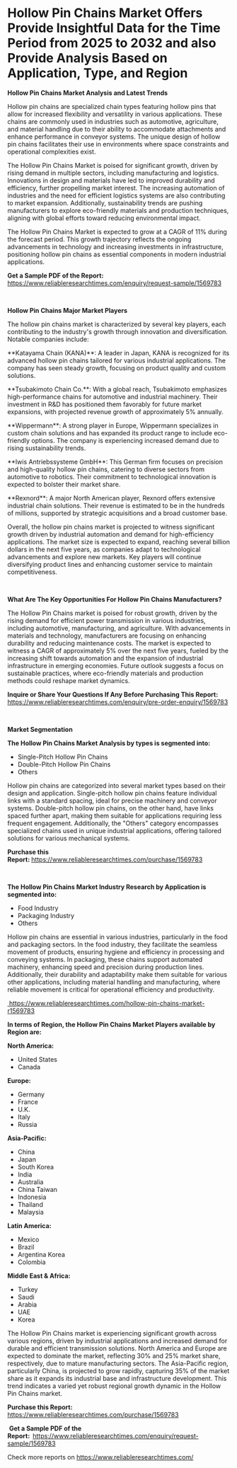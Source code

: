 <p><h1>Hollow Pin Chains Market Offers Provide Insightful Data for the Time Period from 2025 to 2032 and also Provide Analysis Based on Application, Type, and Region</h1></p><p><strong>Hollow Pin Chains Market Analysis and Latest Trends</strong></p>
<p><p>Hollow pin chains are specialized chain types featuring hollow pins that allow for increased flexibility and versatility in various applications. These chains are commonly used in industries such as automotive, agriculture, and material handling due to their ability to accommodate attachments and enhance performance in conveyor systems. The unique design of hollow pin chains facilitates their use in environments where space constraints and operational complexities exist.</p><p>The Hollow Pin Chains Market is poised for significant growth, driven by rising demand in multiple sectors, including manufacturing and logistics. Innovations in design and materials have led to improved durability and efficiency, further propelling market interest. The increasing automation of industries and the need for efficient logistics systems are also contributing to market expansion. Additionally, sustainability trends are pushing manufacturers to explore eco-friendly materials and production techniques, aligning with global efforts toward reducing environmental impact.</p><p>The Hollow Pin Chains Market is expected to grow at a CAGR of 11% during the forecast period. This growth trajectory reflects the ongoing advancements in technology and increasing investments in infrastructure, positioning hollow pin chains as essential components in modern industrial applications.</p></p>
<p><strong>Get a Sample PDF of the Report:&nbsp;</strong> <a href="https://www.reliableresearchtimes.com/enquiry/request-sample/1569783?utm_campaign=2989&utm_medium=2&utm_source=Github&utm_content=ia&utm_term=25032025&utm_id=hollow-pin-chains">https://www.reliableresearchtimes.com/enquiry/request-sample/1569783</a></p>
<p>&nbsp;</p>
<p><strong>Hollow Pin Chains Major Market Players</strong></p>
<p><p>The hollow pin chains market is characterized by several key players, each contributing to the industry's growth through innovation and diversification. Notable companies include:</p><p>**Katayama Chain (KANA)**: A leader in Japan, KANA is recognized for its advanced hollow pin chains tailored for various industrial applications. The company has seen steady growth, focusing on product quality and custom solutions. </p><p>**Tsubakimoto Chain Co.**: With a global reach, Tsubakimoto emphasizes high-performance chains for automotive and industrial machinery. Their investment in R&D has positioned them favorably for future market expansions, with projected revenue growth of approximately 5% annually.</p><p>**Wippermann**: A strong player in Europe, Wippermann specializes in custom chain solutions and has expanded its product range to include eco-friendly options. The company is experiencing increased demand due to rising sustainability trends.</p><p>**Iwis Antriebssysteme GmbH**: This German firm focuses on precision and high-quality hollow pin chains, catering to diverse sectors from automotive to robotics. Their commitment to technological innovation is expected to bolster their market share.</p><p>**Rexnord**: A major North American player, Rexnord offers extensive industrial chain solutions. Their revenue is estimated to be in the hundreds of millions, supported by strategic acquisitions and a broad customer base.</p><p>Overall, the hollow pin chains market is projected to witness significant growth driven by industrial automation and demand for high-efficiency applications. The market size is expected to expand, reaching several billion dollars in the next five years, as companies adapt to technological advancements and explore new markets. Key players will continue diversifying product lines and enhancing customer service to maintain competitiveness.</p></p>
<p>&nbsp;</p>
<p><strong>What Are The Key Opportunities For Hollow Pin Chains Manufacturers?</strong></p>
<p><p>The Hollow Pin Chains market is poised for robust growth, driven by the rising demand for efficient power transmission in various industries, including automotive, manufacturing, and agriculture. With advancements in materials and technology, manufacturers are focusing on enhancing durability and reducing maintenance costs. The market is expected to witness a CAGR of approximately 5% over the next five years, fueled by the increasing shift towards automation and the expansion of industrial infrastructure in emerging economies. Future outlook suggests a focus on sustainable practices, where eco-friendly materials and production methods could reshape market dynamics.</p></p>
<p><strong>Inquire or Share Your Questions If Any Before Purchasing This Report:</strong> <a href="https://www.reliableresearchtimes.com/enquiry/pre-order-enquiry/1569783?utm_campaign=2989&utm_medium=2&utm_source=Github&utm_content=ia&utm_term=25032025&utm_id=hollow-pin-chains">https://www.reliableresearchtimes.com/enquiry/pre-order-enquiry/1569783</a></p>
<p>&nbsp;</p>
<p><strong>Market Segmentation</strong></p>
<p><strong>The Hollow Pin Chains Market Analysis by types is segmented into:</strong></p>
<p><ul><li>Single-Pitch Hollow Pin Chains</li><li>Double-Pitch Hollow Pin Chains</li><li>Others</li></ul></p>
<p><p>Hollow pin chains are categorized into several market types based on their design and application. Single-pitch hollow pin chains feature individual links with a standard spacing, ideal for precise machinery and conveyor systems. Double-pitch hollow pin chains, on the other hand, have links spaced further apart, making them suitable for applications requiring less frequent engagement. Additionally, the "Others" category encompasses specialized chains used in unique industrial applications, offering tailored solutions for various mechanical systems.</p></p>
<p><strong>Purchase this Report:&nbsp;</strong><a href="https://www.reliableresearchtimes.com/purchase/1569783?utm_campaign=2989&utm_medium=2&utm_source=Github&utm_content=ia&utm_term=25032025&utm_id=hollow-pin-chains">https://www.reliableresearchtimes.com/purchase/1569783</a></p>
<p>&nbsp;</p>
<p><strong>The Hollow Pin Chains Market Industry Research by Application is segmented into:</strong></p>
<p><ul><li>Food Industry</li><li>Packaging Industry</li><li>Others</li></ul></p>
<p><p>Hollow pin chains are essential in various industries, particularly in the food and packaging sectors. In the food industry, they facilitate the seamless movement of products, ensuring hygiene and efficiency in processing and conveying systems. In packaging, these chains support automated machinery, enhancing speed and precision during production lines. Additionally, their durability and adaptability make them suitable for various other applications, including material handling and manufacturing, where reliable movement is critical for operational efficiency and productivity.</p></p>
<p><a href="https://www.reliableresearchtimes.com/hollow-pin-chains-market-r1569783?utm_campaign=2989&utm_medium=2&utm_source=Github&utm_content=ia&utm_term=25032025&utm_id=hollow-pin-chains">&nbsp;https://www.reliableresearchtimes.com/hollow-pin-chains-market-r1569783</a></p>
<p><strong>In terms of Region, the Hollow Pin Chains Market Players available by Region are:</strong></p>
<p>
    <p> <strong> North America: </strong>
        <ul>
            <li>United States</li>
            <li>Canada</li>
        </ul>
        </p> 
    <p> <strong> Europe: </strong>
        <ul>
            <li>Germany</li>
            <li>France</li>
            <li>U.K.</li>
            <li>Italy</li>
            <li>Russia</li>
        </ul>
        </p> 
    <p> <strong> Asia-Pacific: </strong>
        <ul>
            <li>China</li>
            <li>Japan</li>
            <li>South Korea</li>
            <li>India</li>
            <li>Australia</li>
            <li>China Taiwan</li>
            <li>Indonesia</li>
            <li>Thailand</li>
            <li>Malaysia</li>
        </ul>
        </p> 
    <p> <strong> Latin America: </strong>
        <ul>
            <li>Mexico</li>
            <li>Brazil</li>
            <li>Argentina Korea</li>
            <li>Colombia</li>
        </ul>
        </p> 
    <p> <strong> Middle East & Africa: </strong>
        <ul>
            <li>Turkey</li>
            <li>Saudi</li>
            <li>Arabia</li>
            <li>UAE</li>
            <li>Korea</li>
        </ul>
    </p>
    </p>
<p><p>The Hollow Pin Chains market is experiencing significant growth across various regions, driven by industrial applications and increased demand for durable and efficient transmission solutions. North America and Europe are expected to dominate the market, reflecting 30% and 25% market share, respectively, due to mature manufacturing sectors. The Asia-Pacific region, particularly China, is projected to grow rapidly, capturing 35% of the market share as it expands its industrial base and infrastructure development. This trend indicates a varied yet robust regional growth dynamic in the Hollow Pin Chains market.</p></p>
<p><strong>Purchase this Report: </strong><a href="https://www.reliableresearchtimes.com/purchase/1569783?utm_campaign=2989&utm_medium=2&utm_source=Github&utm_content=ia&utm_term=25032025&utm_id=hollow-pin-chains">https://www.reliableresearchtimes.com/purchase/1569783</a></p>
<p>&nbsp;<strong>Get a Sample PDF of the Report:&nbsp;&nbsp;</strong><a href="https://www.reliableresearchtimes.com/enquiry/request-sample/1569783?utm_campaign=2989&utm_medium=2&utm_source=Github&utm_content=ia&utm_term=25032025&utm_id=hollow-pin-chains">https://www.reliableresearchtimes.com/enquiry/request-sample/1569783</a></p>
<p><strong></strong></p>
<p>Check more reports on <a href="https://www.reliableresearchtimes.com/?utm_campaign=2989&utm_medium=2&utm_source=Github&utm_content=ia&utm_term=25032025&utm_id=hollow-pin-chains">https://www.reliableresearchtimes.com/</a></p>